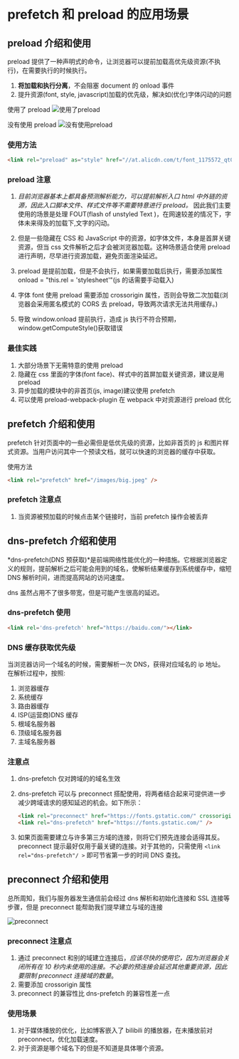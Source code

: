 # prefetch 和 preload 的应用场景

## preload 介绍和使用

preload 提供了一种声明式的命令，让浏览器可以提前加载高优先级资源(不执行)，在需要执行的时候执行。

1. **将加载和执行分离**，不会阻塞 document 的 onload 事件
2. 提升资源(font, style, javascript)加载的优先级，解决如(优化)字体闪动的问题

使用了 preload
![使用了preload](https://blog-1253253332.cos.ap-guangzhou.myqcloud.com/images/preload.png)

没有使用 preload
![没有使用preload](https://blog-1253253332.cos.ap-guangzhou.myqcloud.com/images/没有preload.png)

### 使用方法

```html
<link rel="preload" as="style" href="//at.alicdn.com/t/font_1175572_qt0ubitzjhl.css"" onload="this.rel = 'stylesheet'"></link>
```

### preload 注意

1. _目前浏览器基本上都具备预测解析能力，可以提前解析入口 html 中外链的资源，因此入口脚本文件、样式文件等不需要特意进行 preload。_ 因此我们主要使用的场景是处理 FOUT(flash of unstyled Text )，在网速较差的情况下，字体未来得及的加载下,文字的闪动。

2. 但是一些隐藏在 CSS 和 JavaScript 中的资源，如字体文件，本身是首屏关键资源，但当 css 文件解析之后才会被浏览器加载。这种场景适合使用 preload 进行声明，尽早进行资源加载，避免页面渲染延迟。

3. preload 是提前加载，但是不会执行，如果需要加载后执行，需要添加属性 onload = "this.rel = 'stylesheet'"(js 的话需要手动载入)

4. 字体 font 使用 preload 需要添加 crossorigin 属性，否则会导致二次加载(浏览器会采用匿名模式的 CORS 去 preload，导致两次请求无法共用缓存。)

5. 导致 window.onload 提前执行，造成 js 执行不符合预期，window.getComputeStyle()获取错误

### 最佳实践

1. 大部分场景下无需特意的使用 preload
2. 隐藏在 css 里面的字体(font face)、样式中的首屏加载关键资源，建议是用 preload
3. 异步加载的模块中的非首页(js, image)建议使用 prefetch
4. 可以使用 preload-webpack-plugin 在 webpack 中对资源进行 preload 优化

## prefetch 介绍和使用

prefetch 针对页面中的一些必需但是低优先级的资源，比如非首页的 js 和图片样式资源。当用户访问其中一个预读文档，就可以快速的浏览器的缓存中获取。

使用方法

```html
<link rel="prefetch" href="/images/big.jpeg" />
```

### prefetch 注意点

1. 当资源被预加载的时候点击某个链接时，当前 prefetch 操作会被丢弃

## dns-prefetch 介绍和使用

*dns-prefetch(DNS 预获取)*是前端网络性能优化的一种措施。它根据浏览器定义的规则，提前解析之后可能会用到的域名，使解析结果缓存到系统缓存中，缩短 DNS 解析时间，进而提高网站的访问速度。

dns 虽然占用不了很多带宽，但是可能产生很高的延迟。

### dns-prefetch 使用

```html
<link rel='dns-prefetch' href="https://baidu.com/"></link>
```

### DNS 缓存获取优先级

当浏览器访问一个域名的时候，需要解析一次 DNS，获得对应域名的 ip 地址。 在解析过程中，按照:

1. 浏览器缓存
2. 系统缓存
3. 路由器缓存
4. ISP(运营商)DNS 缓存
5. 根域名服务器
6. 顶级域名服务器
7. 主域名服务器

### 注意点

1. dns-prefetch 仅对跨域的的域名生效
2. dns-prefetch 可以与 preconnect 搭配使用，将两者结合起来可提供进一步减少跨域请求的感知延迟的机会。如下所示：

   ```html
   <link rel="preconnect" href="https://fonts.gstatic.com/" crossorigin />
   <link rel="dns-prefetch" href="https://fonts.gstatic.com/" />
   ```

3. 如果页面需要建立与许多第三方域的连接，则将它们预先连接会适得其反。 preconnect 提示最好仅用于最关键的连接。对于其他的，只需使用 `<link rel="dns-prefetch"/ >` 即可节省第一步的时间 DNS 查找。

## preconnect 介绍和使用

总所周知，我们与服务器发生通信前会经过 dns 解析和初始化连接和 SSL 连接等步骤，但是 preconnect 能帮助我们提早建立与域的连接

![preconnect](https://blog-1253253332.cos.ap-guangzhou.myqcloud.com/images/preconnect.png)

### preconnect 注意点

1. 通过 preconnect 和别的域建立连接后，_应该尽快的使用它，因为浏览器会关闭所有在 10 秒内未使用的连接。不必要的预连接会延迟其他重要资源，因此要限制 preconnect 连接域的数量_。
2. 需要添加 crossorigin 属性
3. preconnect 的兼容性比 dns-prefetch 的兼容性差一点

### 使用场景

1. 对于媒体播放的优化，比如博客嵌入了 bilibili 的播放器，在未播放前对 preconnect，优化加载速度。
2. 对于资源是哪个域名下的但是不知道是具体哪个资源。
